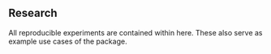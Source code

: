## Research

All reproducible experiments are contained within here.
These also serve as example use cases of the package.
